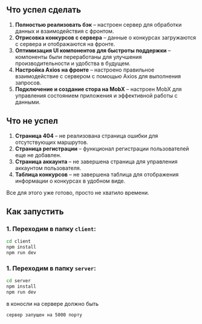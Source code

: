 ## Что успел сделать
1. **Полностью реализовать бэк** – настроен сервер для обработки данных и взаимодействия с фронтом.
2. **Отрисовка конкурсов с сервера** – данные о конкурсах загружаются с сервера и отображаются на фронте.
3. **Оптимизация UI компонентов для быстроты поддержки** – компоненты были переработаны для улучшения производительности и удобства в будущем.
4. **Настройка Axios на фронте** – настроено правильное взаимодействие с сервером с помощью Axios для выполнения запросов.
5. **Подключение и создание стора на MobX** – настроен MobX для управления состоянием приложения и эффективной работы с данными.

## Что не успел
1. **Страница 404** – не реализована страница ошибки для отсутствующих маршрутов.
2. **Страница регистрации** – функционал регистрации пользователей еще не добавлен.
3. **Страница аккаунта** – не завершена страница для управления аккаунтом пользователя.
4. **Таблица конкурсов** – не завершена таблица для отображения информации о конкурсах в удобном виде.

Все для этого уже готово, просто не хватило времени.

## Как запустить

### 1. Переходим в папку `client`:
```bash
cd client
npm install
npm run dev
```
### 1. Переходим в папку `server`:
```bash
cd server
npm install
npm run dev
```

в коносли на сервере должно быть 
```bash
сервер запущен на 5000 порту
```

